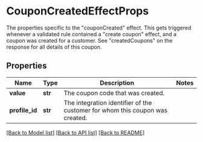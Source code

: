 # CouponCreatedEffectProps

The properties specific to the \"couponCreated\" effect. This gets triggered whenever a validated rule contained a \"create coupon\" effect, and a coupon was created for a customer. See \"createdCoupons\" on the response for all details of this coupon.
## Properties
Name | Type | Description | Notes
------------ | ------------- | ------------- | -------------
**value** | **str** | The coupon code that was created. | 
**profile_id** | **str** | The integration identifier of the customer for whom this coupon was created. | 

[[Back to Model list]](../README.md#documentation-for-models) [[Back to API list]](../README.md#documentation-for-api-endpoints) [[Back to README]](../README.md)


